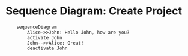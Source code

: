# Sequence Diagram: Create Project

```mermaid
    sequenceDiagram
        Alice->>John: Hello John, how are you?
        activate John
        John-->>Alice: Great!
        deactivate John
```
